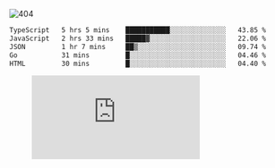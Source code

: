 ![404](https://user-images.githubusercontent.com/378023/89412096-6f759d80-d761-11ea-8c57-84b30ef3f2b1.png)

<!--START_SECTION:waka-->

```txt
TypeScript   5 hrs 5 mins    ███████████░░░░░░░░░░░░░░   43.85 %
JavaScript   2 hrs 33 mins   █████▓░░░░░░░░░░░░░░░░░░░   22.06 %
JSON         1 hr 7 mins     ██▒░░░░░░░░░░░░░░░░░░░░░░   09.74 %
Go           31 mins         █░░░░░░░░░░░░░░░░░░░░░░░░   04.46 %
HTML         30 mins         █░░░░░░░░░░░░░░░░░░░░░░░░   04.40 %
```

<!--END_SECTION:waka-->
<figure><embed src="https://wakatime.com/share/@018b853e-267a-435d-a858-33e2b098b9d7/f3c3aa68-553a-4373-a9f9-2d456f62f780.svg"></embed></figure>
